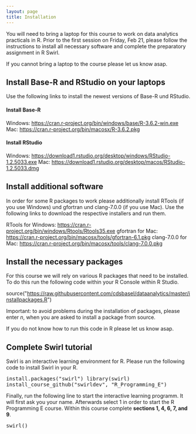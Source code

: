 ```yaml
---
layout: page
title: Installation
---
```


You will need to bring a laptop for this course to work on data analytics practicals in R. Prior to the first session on Friday, Feb 21, please follow the instructions to install all necessary software and complete the preparatory assignment in R Swirl.

If you cannot bring a laptop to the course please let us know asap.

## Install Base-R and RStudio on your laptops

Use the following links to install the newest versions of Base-R und RStudio.

#### Install Base-R
Windows: https://cran.r-project.org/bin/windows/base/R-3.6.2-win.exe
Mac: https://cran.r-project.org/bin/macosx/R-3.6.2.pkg

#### Install RStudio
Windows: https://download1.rstudio.org/desktop/windows/RStudio-1.2.5033.exe
Mac: https://download1.rstudio.org/desktop/macos/RStudio-1.2.5033.dmg

## Install additional software

In order for some R packages to work please additionally install RTools (if you use Windows) und gfortran und clang-7.0.0 (if you use Mac). Use the following links to download the respective installers and run them.

RTools for Windows: https://cran.r-project.org/bin/windows/Rtools/Rtools35.exe
gfortran for Mac: https://cran.r-project.org/bin/macosx/tools/gfortran-6.1.pkg
clang-7.0.0 for Mac: https://cran.r-project.org/bin/macosx/tools/clang-7.0.0.pkg

## Install the necessary packages

For this course we will rely on various R packages that need to be installed. To do this run the following code within your R Console within R Studio.

source("https://raw.githubusercontent.com/cdsbasel/dataanalytics/master/installpackages.R")

Important: to avoid problems during the installation of packages, please enter *n*, when you are asked to install a package from source.

If you do not know how to run this code in R please let us know asap.

## Complete Swirl tutorial

Swirl is an interactive learning environment for R. Please run the following code to install Swirl in your R.

<font style="font-family: 'Lucida Console', Monaco, monospace;">
install.packages("swirl")
library(swirl)
install_course_github("swirldev", "R_Programming_E")
</font>

Finally, run the following line to start the interactive learning programm. It will first ask you your name. Afterwards select 1 in order to start the R Programming E course. Within this course complete **sections 1, 4, 6, 7, and 9**.

<font style="font-family: 'Lucida Console', Monaco, monospace;">
swirl()
</font>
